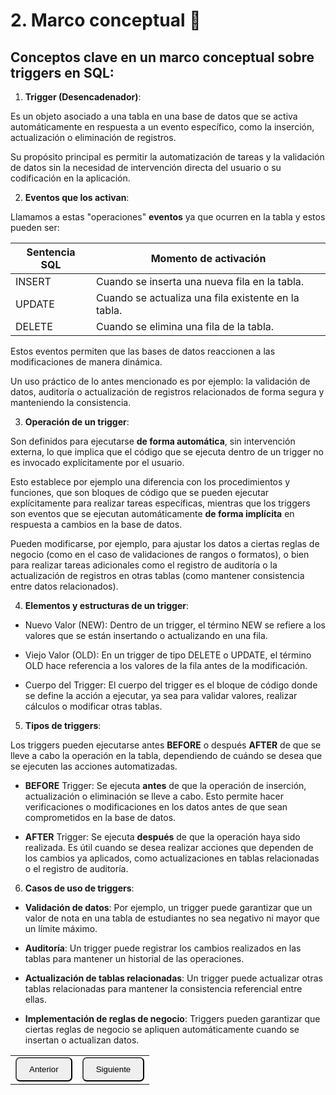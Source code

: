 # 2. Marco conceptual 📝

## Conceptos clave en un marco conceptual sobre triggers en SQL:
1. **Trigger (Desencadenador)**:

Es un objeto asociado a una tabla en una base de datos que se activa automáticamente en respuesta a un evento específico, como la inserción, actualización o eliminación de registros.

Su propósito principal es permitir la automatización de tareas y la validación de datos sin la necesidad de intervención directa del usuario o su codificación en la aplicación.

2. **Eventos que los activan**:

Llamamos a estas "operaciones" **eventos** ya que ocurren en la tabla y estos pueden ser:

|Sentencia SQL|Momento de activación|
|---|---|
|INSERT|Cuando se inserta una nueva fila en la tabla.|
|UPDATE|Cuando se actualiza una fila existente en la tabla.|
|DELETE|Cuando se elimina una fila de la tabla.|

Estos eventos permiten que las bases de datos reaccionen a las modificaciones de manera dinámica.

Un uso práctico de lo antes mencionado es por ejemplo: la validación de datos, auditoría o actualización de registros relacionados de forma segura y manteniendo la consistencia.

3. **Operación de un trigger**:

Son definidos para ejecutarse **de forma automática**, sin intervención externa, lo que implica que el código que se ejecuta dentro de un trigger no es invocado explícitamente por el usuario.

Esto establece por ejemplo una diferencia con los procedimientos y funciones, que son bloques de código que se pueden ejecutar explícitamente para realizar tareas específicas, mientras que los triggers son eventos que se ejecutan automáticamente **de forma implícita** en respuesta a cambios en la base de datos.

Pueden modificarse, por ejemplo, para ajustar los datos a ciertas reglas de negocio (como en el caso de validaciones de rangos o formatos), o bien para realizar tareas adicionales como el registro de auditoría o la actualización de registros en otras tablas (como mantener consistencia entre datos relacionados).

4. **Elementos y estructuras de un trigger**:

- Nuevo Valor (NEW): Dentro de un trigger, el término NEW se refiere a los valores que se están insertando o actualizando en una fila.

- Viejo Valor (OLD): En un trigger de tipo DELETE o UPDATE, el término OLD hace referencia a los valores de la fila antes de la modificación.

- Cuerpo del Trigger: El cuerpo del trigger es el bloque de código donde se define la acción a ejecutar, ya sea para validar valores, realizar cálculos o modificar otras tablas.

5. **Tipos de triggers**:

Los triggers pueden ejecutarse antes **BEFORE** o después **AFTER** de que se lleve a cabo la operación en la tabla, dependiendo de cuándo se desea que se ejecuten las acciones automatizadas.

- **BEFORE** Trigger: Se ejecuta **antes** de que la operación de inserción, actualización o eliminación se lleve a cabo. Esto permite hacer verificaciones o modificaciones en los datos antes de que sean comprometidos en la base de datos.

- **AFTER** Trigger: Se ejecuta **después** de que la operación haya sido realizada. Es útil cuando se desea realizar acciones que dependen de los cambios ya aplicados, como actualizaciones en tablas relacionadas o el registro de auditoría.

6. **Casos de uso de triggers**:

- **Validación de datos**: Por ejemplo, un trigger puede garantizar que un valor de nota en una tabla de estudiantes no sea negativo ni mayor que un límite máximo.

- **Auditoría**: Un trigger puede registrar los cambios realizados en las tablas para mantener un historial de las operaciones.

- **Actualización de tablas relacionadas**: Un trigger puede actualizar otras tablas relacionadas para mantener la consistencia referencial entre ellas.

- **Implementación de reglas de negocio**: Triggers pueden garantizar que ciertas reglas de negocio se apliquen automáticamente cuando se insertan o actualizan datos.

<table>
  <tr>
    <td><a href="Cap1.md"><button style="border-radius: 7px; padding: 10px 20px;">Anterior</button></a></td>
    <td><a href="Cap3.md"><button style="border-radius: 7px; padding: 10px 20px;">Siguiente</button></a></td>
  </tr>
</table>

